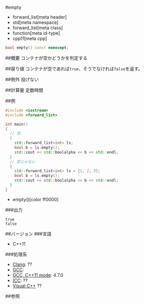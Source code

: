 #empty
* forward_list[meta header]
* std[meta namespace]
* forward_list[meta class]
* function[meta id-type]
* cpp11[meta cpp]

```cpp
bool empty() const noexcept;
```

##概要
コンテナが空かどうかを判定する


##戻り値
コンテナが空であれば`true`、そうでなければ`false`を返す。


##例外
投げない


##計算量
定数時間


##例
```cpp
#include <iostream>
#include <forward_list>

int main()
{
  // 空
  {
    std::forward_list<int> ls;
    bool b = ls.empty();
    std::cout << std::boolalpha << b << std::endl;
  }
  // 空じゃない
  {
    std::forward_list<int> ls = {1, 2, 3};
    bool b = ls.empty();
    std::cout << std::boolalpha << b << std::endl;
  }
}
```
* empty()[color ff0000]

###出力
```
true
false
```

##バージョン
###言語
- C++11

###処理系
- [Clang](/implementation.md#clang): ??
- [GCC](/implementation.md#gcc): 
- [GCC, C++11 mode](/implementation.md#gcc): 4.7.0
- [ICC](/implementation.md#icc): ??
- [Visual C++](/implementation.md#visual_cpp) ??


##参照


